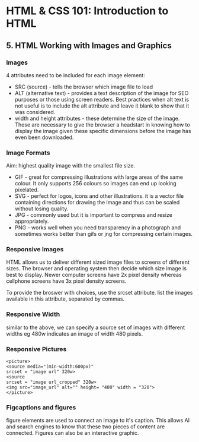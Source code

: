 # HTML & CSS 101: Introduction to HTML

## 5. HTML Working with Images and Graphics

### Images
4 attributes need to be included for each image element:
- SRC (source) - tells the browser which image file to load
- ALT (alternative text) - provides a text description of the image for SEO purposes or those using screen readers. Best practices when alt text is not useful is to include the alt attribute and leave it blank to show that it was considered.
- width and height attributes - these determine the size of the image. These are necessary to give the browser a headstart in knowing how to display the image given these specific dimensions before the image has even been downloaded. 

### Image Formats
Aim: highest quality image with the smallest file size. 

 - GIF - great for compressing illustrations with large areas of the same colour. It only supports 256 colours so images can end up looking pixelated.
 - SVG - perfect for logos, icons and other illustrations. it is a vector file containing directions for drawing the image and thus can be scaled without losing quality. 
 - JPG - commonly used but it is important to compress and resize appropriately. 
 - PNG - works well when you need transparency in a photograph and sometimes works better than gifs or jng for compressing certain images.

 ### Responsive Images
 HTML allows us to deliver different sized image files to screens of different sizes. The browser and operating system then decide which size image is best to display. Newer computer screens have 2x pixel density whereas cellphone screens have 3x pixel density screens.

 To provide the broswer with choices, use the srcset attribute. list the images available in this attribute, separated by commas.

 ### Responsive Width
 similar to the above, we can specify a source set of images with different widths eg 480w indicates an image of width 480 pixels. 

 ### Responsive Pictures
 `<picture>` <br>
 `<source media="(min-width:600px)"` <br>
    `srcset = "image url" 320w>` <br>
 `<source` <br>
    `srcset = "image url_cropped" 320w>` <br>
 `<img src="image_url" alt="" height= "480" width = "320">` <br>
 `</picture>` <br>

 ### Figcaptions and figures
 figure elements are used to connect an image to it's caption. This allows AI and search engines to know that these two pieces of content are connected. Figures can also be an interactive graphic.


